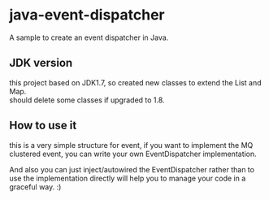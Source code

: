 # java-event-dispatcher
A sample to create an event dispatcher in Java.

## JDK version
this project based on JDK1.7, so created new classes to extend the List and Map.  
should delete some classes if upgraded to 1.8.

## How to use it
this is a very simple structure for event, if you want to implement the MQ clustered event, 
you can write your own EventDispatcher implementation.  

And also you can just inject/autowired the EventDispatcher rather than to use the implementation directly will help you
to manage your code in a graceful way. :)